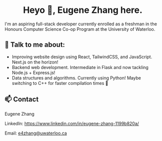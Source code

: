 <h1 align="center">Heyo 👋, Eugene Zhang here.</h1>

I'm an aspiring full-stack developer currently enrolled as a freshman in the Honours Computer Science Co-op Program at the University of Waterloo.

## 👀 Talk to me about:
- Improving website design using React, TailwindCSS, and JavaScript. Next.js on the horizon!
- Backend web development. Intermediate in Flask and now tackling Node.js + Express.js!
- Data structures and algorithms. Currently using Python! Maybe switching to C++ for faster compilation times 👀

## 📫 Contact

Eugene Zhang

LinkedIn: https://www.linkedin.com/in/eugene-zhang-1199b820a/

Email: e4zhang@uwaterloo.ca

<!-- [![Top Langs](https://github-readme-stats.vercel.app/api/top-langs/?username=Ezzhingy&layout=compact)](https://github.com/Ezzhingy/readme-stats)
 -->
 
<!---
Ezzhingy/Ezzhingy is a ✨ special ✨ repository because its `README.md` (this file) appears on your GitHub profile.
You can click the Preview link to take a look at your changes.
--->
